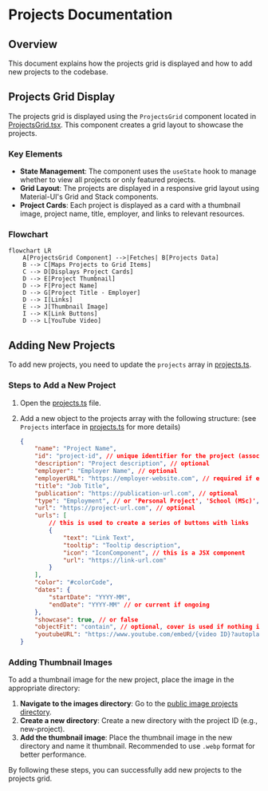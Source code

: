 # Projects Documentation

## Overview

This document explains how the projects grid is displayed and how to add new projects to the codebase.

## Projects Grid Display

The projects grid is displayed using the `ProjectsGrid` component located in [ProjectsGrid.tsx](../../src/components/projects/ProjectsGrid.tsx). This component creates a grid layout to showcase the projects.

### Key Elements

- **State Management**: The component uses the `useState` hook to manage whether to view all projects or only featured projects.
- **Grid Layout**: The projects are displayed in a responsive grid layout using Material-UI's Grid and Stack components.
- **Project Cards**: Each project is displayed as a card with a thumbnail image, project name, title, employer, and links to relevant resources.

### Flowchart

```mermaid
flowchart LR
    A[ProjectsGrid Component] -->|Fetches| B[Projects Data]
    B --> C[Maps Projects to Grid Items]
    C --> D[Displays Project Cards]
    D --> E[Project Thumbnail]
    D --> F[Project Name]
    D --> G[Project Title - Employer]
    D --> I[Links]
    E --> J[Thumbnail Image]
    I --> K[Link Buttons]
	D --> L[YouTube Video]
```

## Adding New Projects

To add new projects, you need to update the `projects` array in [projects.ts](../../src/data/projects.ts).

### Steps to Add a New Project

1. Open the [projects.ts](../../src/data/projects.ts) file.
2. Add a new object to the projects array with the following structure: (see `Projects` interface in [projects.ts](../../src/data/projects.ts) for more details)

    ```json
    {
    	"name": "Project Name",
    	"id": "project-id", // unique identifier for the project (associated with the image file name or publication)
    	"description": "Project description", // optional
    	"employer": "Employer Name", // optional
    	"employerURL": "https://employer-website.com", // required if employer is provided
    	"title": "Job Title",
    	"publication": "https://publication-url.com", // optional
    	"type": "Employment", // or 'Personal Project', 'School (MSc)', etc.
    	"url": "https://project-url.com", // optional
    	"urls": [
    		// this is used to create a series of buttons with links
    		{
    			"text": "Link Text",
    			"tooltip": "Tooltip description",
    			"icon": "IconComponent", // this is a JSX component
    			"url": "https://link-url.com"
    		}
    	],
    	"color": "#colorCode",
    	"dates": {
    		"startDate": "YYYY-MM",
    		"endDate": "YYYY-MM" // or current if ongoing
    	},
    	"showcase": true, // or false
    	"objectFit": "contain", // optional, cover is used if nothing is provided
    	"youtubeURL": "https://www.youtube.com/embed/{video ID}?autoplay=1&mute=1&cc_load_policy=1&controls=1" // optional: displays a YouTube video to play in the card if mouse hovered over
    }
    ```

### Adding Thumbnail Images

To add a thumbnail image for the new project, place the image in the appropriate directory:

1. **Navigate to the images directory**: Go to the [public image projects directory](../../public/images/projects).
2. **Create a new directory**: Create a new directory with the project ID (e.g., new-project).
3. **Add the thumbnail image**: Place the thumbnail image in the new directory and name it thumbnail. Recommended to use `.webp` format for better performance.

By following these steps, you can successfully add new projects to the projects grid.
